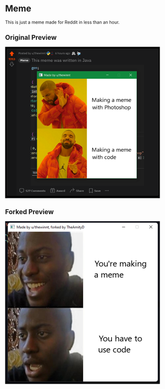 # Meme
This is just a meme made for Reddit in less than an hour.

## Original Preview

![Drake Meme](readme-imgs/original.png)

## Forked Preview

![Disappointed Black Guy Meme](readme-imgs/forked.png)